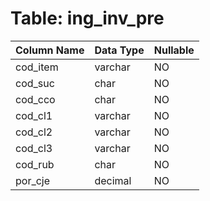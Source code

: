 # Table: ing_inv_pre

| Column Name | Data Type | Nullable |
|-------------|-----------|----------|
| cod_item | varchar | NO |
| cod_suc | char | NO |
| cod_cco | char | NO |
| cod_cl1 | varchar | NO |
| cod_cl2 | varchar | NO |
| cod_cl3 | varchar | NO |
| cod_rub | char | NO |
| por_cje | decimal | NO |
